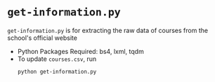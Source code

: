 # `get-information.py`

`get-information.py` is for extracting the raw data of courses from the school's official website

- Python Packages Required: bs4, lxml, tqdm
- To update `courses.csv`, run
  ```shell
  python get-information.py
  ```




